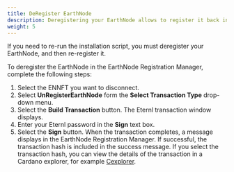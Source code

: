 ```yaml
---
title: DeRegister EarthNode
description: Deregistering your EarthNode allows to register it back in case of failure.
weight: 5
---
```

If you need to re-run the installation script, you must deregister your EarthNode, and then re-register it.

To deregister the EarthNode in the EarthNode Registration Manager, complete the following steps:
1. Select the ENNFT you want to disconnect.
2. Select __UnRegisterEarthNode__ form the __Select Transaction Type__ drop-down menu.
3. Select the __Build Transaction__ button. The Eternl transaction window displays.
4. Enter your Eternl password in the __Sign__ text box.
5. Select the __Sign__ button. When the transaction completes, a message displays in the EarthNode Registration Manager.
If successful, the transaction hash is included in the success message. If you select the transaction hash, you can view
the details of the transaction in a Cardano explorer, for example [Cexplorer](https://cexplorer.io).